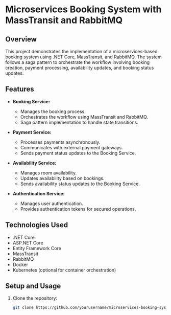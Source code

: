 # Microservices Booking System with MassTransit and RabbitMQ

## Overview

This project demonstrates the implementation of a microservices-based booking system using .NET Core, MassTransit, and RabbitMQ. The system follows a saga pattern to orchestrate the workflow involving booking creation, payment processing, availability updates, and booking status updates.

## Features

- **Booking Service:**
  - Manages the booking process.
  - Orchestrates the workflow using MassTransit and RabbitMQ.
  - Saga pattern implementation to handle state transitions.

- **Payment Service:**
  - Processes payments asynchronously.
  - Communicates with external payment gateways.
  - Sends payment status updates to the Booking Service.

- **Availability Service:**
  - Manages room availability.
  - Updates availability based on bookings.
  - Sends availability status updates to the Booking Service.

- **Authentication Service:**
  - Manages user authentication.
  - Provides authentication tokens for secured operations.

## Technologies Used

- .NET Core
- ASP.NET Core
- Entity Framework Core
- MassTransit
- RabbitMQ
- Docker
- Kubernetes (optional for container orchestration)

## Setup and Usage

1. Clone the repository:

   ```bash
   git clone https://github.com/yourusername/microservices-booking-system.git
